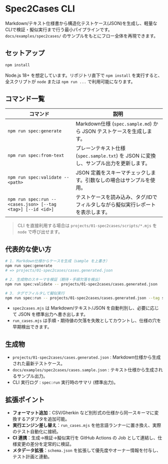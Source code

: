 # Spec2Cases CLI

Markdown/テキスト仕様書から構造化テストケース(JSON)を生成し、軽量なCLIで検証・擬似実行まで行う最小パイプラインです。`docs/examples/spec2cases/` のサンプルをもとにフロー全体を再現できます。

## セットアップ

```bash
npm install
```

Node.js 18+ を想定しています。リポジトリ直下で `npm install` を実行すると、全スクリプトが `node` または `npm run ...` で利用可能になります。

## コマンド一覧

| コマンド | 説明 |
| --- | --- |
| `npm run spec:generate` | Markdown仕様 (`spec.sample.md`) から JSON テストケースを生成します。 |
| `npm run spec:from-text` | プレーンテキスト仕様 (`spec.sample.txt`) を JSON に変換し、サンプル出力を更新します。 |
| `npm run spec:validate -- <path>` | JSON 定義をスキーマチェックします。引数なしの場合はサンプルを使用。 |
| `npm run spec:run -- <cases.json> [--tag <tag>] [--id <id>]` | テストケースを読み込み、タグ/IDでフィルタしながら擬似実行レポートを表示します。 |

> CLI を直接利用する場合は `projects/01-spec2cases/scripts/*.mjs` を `node` で呼び出せます。

## 代表的な使い方

```bash
# 1. Markdown仕様からケースを生成（sample を上書き）
npm run spec:generate
# => projects/01-spec2cases/cases.generated.json

# 2. 生成物のスキーマを検証（期待・手順欠落を検出）
npm run spec:validate -- projects/01-spec2cases/cases.generated.json

# 3. タグでフィルタして擬似実行
npm run spec:run -- projects/01-spec2cases/cases.generated.json --tag smoke
```

* `spec2cases.mjs` は Markdown/テキスト/JSON を自動判別し、必要に応じて JSON を標準出力へ書き出します。
* `run_cases.mjs` は手順・期待値の欠落を失敗としてカウントし、仕様の穴を早期検出できます。

## 生成物

- `projects/01-spec2cases/cases.generated.json` : Markdown仕様から生成された最新テストケース。
- `docs/examples/spec2cases/cases.sample.json` : テキスト仕様から生成されるサンプル出力。
- CLI 実行ログ : `spec:run` 実行時のサマリ (標準出力)。

## 拡張ポイント

- **フォーマット追加**：CSV/Gherkin など別形式の仕様から同一スキーマに変換するアダプタを追加可能。
- **実行エンジン差し替え**：`run_cases.mjs` を他言語ランナーに置き換え、実際のテスト自動化に接続。
- **CI 連携**：生成→検証→擬似実行を GitHub Actions の Job として連結し、仕様変更の差分を定常的に検証。
- **メタデータ拡張**：`schema.json` を拡張して優先度やオーナー情報を付与し、テスト計画と連動。

